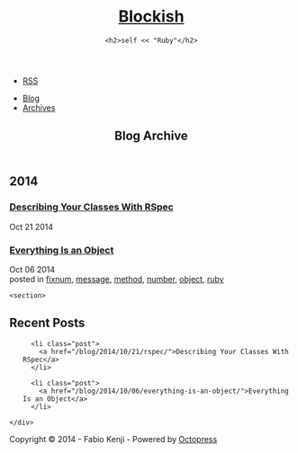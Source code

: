 

<!DOCTYPE html>
<!--[if IEMobile 7 ]><html class="no-js iem7"><![endif]-->
<!--[if lt IE 9]><html class="no-js lte-ie8"><![endif]-->
<!--[if (gt IE 8)|(gt IEMobile 7)|!(IEMobile)|!(IE)]><!--><html class="no-js" lang="en"><!--<![endif]-->
<head>
  <meta charset="utf-8">
  <title>Blog Archive - Blockish</title>
  <meta name="author" content="Fabio Kenji">

  
  <meta name="description" content="Blog Archive 2014 Describing Your Classes With RSpec
Oct 21 2014 Everything Is an Object
Oct 06 2014 posted in fixnum, message, method, number, &hellip;">
  

  <!-- http://t.co/dKP3o1e -->
  <meta name="HandheldFriendly" content="True">
  <meta name="MobileOptimized" content="320">
  <meta name="viewport" content="width=device-width, initial-scale=1">

  
  <link rel="canonical" href="http://fkenji.github.io/blog/archives">
  <link href="/favicon.png" rel="icon">
  <link href="/stylesheets/screen.css" media="screen, projection" rel="stylesheet" type="text/css">
  <link href="/atom.xml" rel="alternate" title="Blockish" type="application/atom+xml">
  <script src="/javascripts/modernizr-2.0.js"></script>
  <script src="//ajax.googleapis.com/ajax/libs/jquery/1.9.1/jquery.min.js"></script>
  <script>!window.jQuery && document.write(unescape('%3Cscript src="./javascripts/libs/jquery.min.js"%3E%3C/script%3E'))</script>
  <script src="/javascripts/octopress.js" type="text/javascript"></script>
  <!--Fonts from Google"s Web font directory at http://google.com/webfonts -->
<link href="//fonts.googleapis.com/css?family=PT+Serif:regular,italic,bold,bolditalic" rel="stylesheet" type="text/css">
<link href="//fonts.googleapis.com/css?family=PT+Sans:regular,italic,bold,bolditalic" rel="stylesheet" type="text/css">

  

</head>

<body   >
  <header role="banner"><hgroup>
  <h1><a href="/">Blockish</a></h1>
  
    <h2>self << "Ruby"</h2>
  
</hgroup>

</header>
  <nav role="navigation"><ul class="subscription" data-subscription="rss">
  <li><a href="/atom.xml" rel="subscribe-rss" title="subscribe via RSS">RSS</a></li>
  
</ul>
  
<ul class="main-navigation">
  <li><a href="/">Blog</a></li>
  <li><a href="/blog/archives">Archives</a></li>
</ul>

</nav>
  <div id="main">
    <div id="content">
      <div>
<article role="article">
  
  <header>
    <h1 class="entry-title">Blog Archive</h1>
    
  </header>
  
  <div id="blog-archives">



  
  <h2>2014</h2>

<article>
  
<h1><a href="/blog/2014/10/21/rspec/">Describing Your Classes With RSpec</a></h1>
<time datetime="2014-10-21T15:57:17-04:00" pubdate><span class='month'>Oct</span> <span class='day'>21</span> <span class='year'>2014</span></time>


</article>



<article>
  
<h1><a href="/blog/2014/10/06/everything-is-an-object/">Everything Is an Object</a></h1>
<time datetime="2014-10-06T19:24:53-04:00" pubdate><span class='month'>Oct</span> <span class='day'>06</span> <span class='year'>2014</span></time>

<footer>
  <span class="categories">posted in <a class='category' href='/blog/categories/fixnum/'>fixnum</a>, <a class='category' href='/blog/categories/message/'>message</a>, <a class='category' href='/blog/categories/method/'>method</a>, <a class='category' href='/blog/categories/number/'>number</a>, <a class='category' href='/blog/categories/object/'>object</a>, <a class='category' href='/blog/categories/ruby/'>ruby</a></span>
</footer>


</article>

</div>

  
</article>

</div>

<aside class="sidebar">
  
    <section>
  <h1>Recent Posts</h1>
  <ul id="recent_posts">
    
      <li class="post">
        <a href="/blog/2014/10/21/rspec/">Describing Your Classes With RSpec</a>
      </li>
    
      <li class="post">
        <a href="/blog/2014/10/06/everything-is-an-object/">Everything Is an Object</a>
      </li>
    
  </ul>
</section>





  
</aside>


    </div>
  </div>
  <footer role="contentinfo"><p>
  Copyright &copy; 2014 - Fabio Kenji -
  <span class="credit">Powered by <a href="http://octopress.org">Octopress</a></span>
</p>

</footer>
  







  <script type="text/javascript">
    (function(){
      var twitterWidgets = document.createElement('script');
      twitterWidgets.type = 'text/javascript';
      twitterWidgets.async = true;
      twitterWidgets.src = '//platform.twitter.com/widgets.js';
      document.getElementsByTagName('head')[0].appendChild(twitterWidgets);
    })();
  </script>





</body>
</html>
